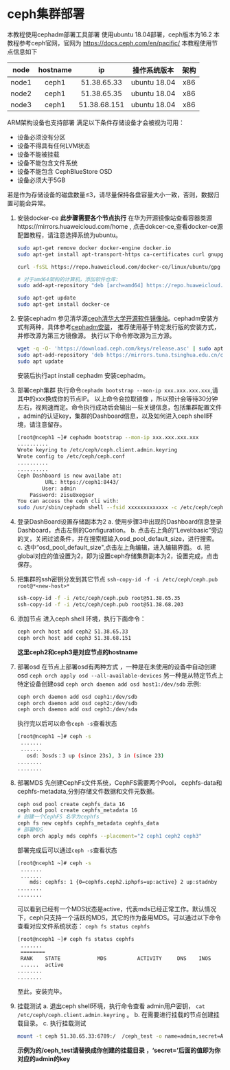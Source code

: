 # ceph集群部署

本教程使用cephadm部署工具部署
使用ubuntu 18.04部署，ceph版本为16.2
本教程参考ceph官网，官网为 https://docs.ceph.com/en/pacific/
本教程使用节点信息如下

|node| hostname |ip| 操作系统版本|架构|
|:-----:|:-------:|:-------:|:-------:|:----:|
|node1|ceph1|51.38.65.33|ubuntu 18.04| x86|
|node2|ceph1|51.38.65.35|ubuntu 18.04| x86|
|node3|ceph1|51.38.68.151|ubuntu 18.04| x86|

ARM架构设备也支持部署
满足以下条件存储设备才会被视为可用：
+ 设备必须没有分区
+ 设备不得具有任何LVM状态
+ 设备不能被挂载
+ 设备不能包含文件系统
+ 设备不能包含 CephBlueStore OSD
+ 设备必须大于5GB

若是作为存储设备的磁盘数量≤3，请尽量保持各盘容量大小一致，否则，数据归置可能会异常。

1. 安装docker-ce
    **此步骤需要各个节点执行**
    在华为开源镜像站查看容器类源https://mirrors.huaweicloud.com/home , 点击dokcer-ce,查看docker-ce源配置教程，请注意选择系统为ubuntu。
    ```bash
    sudo apt-get remove docker docker-engine docker.io
    sudo apt-get install apt-transport-https ca-certificates curl gnupg2 software-properties-common
    
    curl -fsSL https://repo.huaweicloud.com/docker-ce/linux/ubuntu/gpg | sudo apt-key add -

    # 对于amd64架构的计算机，添加软件仓库:
    sudo add-apt-repository "deb [arch=amd64] https://repo.huaweicloud.com/docker-ce/linux/ubuntu $(lsb_release -cs) stable"

    sudo apt-get update
    sudo apt-get install docker-ce
    ```
2. 安装cephadm
    参见清华源[ceph清华大学开源软件镜像站](https://mirrors.tuna.tsinghua.edu.cn/help/ceph/)。cephadm安装方式有两种，具体参考[cephadm安装](https://docs.ceph.com/en/quincy/cephadm/install/#install-cephadm)， 推荐使用基于特定发行版的安装方式，并修改源为第三方镜像源。
    执行以下命令修改源为三方源。
    ```bash
    wget -q -O- 'https://download.ceph.com/keys/release.asc' | sudo apt-key add -
    sudo apt-add-repository 'deb https://mirrors.tuna.tsinghua.edu.cn/ceph/debian-pacific/ bionic main'
    sudo apt update
    ```
    安装后执行apt install cephadm 安装cephadm。
3. 部署ceph集群
    执行命令`cephadm bootstrap --mon-ip xxx.xxx.xxx.xxx`,请其中的xxx换成你的节点IP。
    以上命令会拉取镜像 ，所以预计会等待30分钟左右，视网速而定。命令执行成功后会输出一些关键信息，包括集群配置文件 ，admin的认证key，集群的Dashboard信息，以及如何进入ceph shell环境，请注意留存。
    ```bash
    [root@nceph1 ~]# cephadm bootstrap --mon-ip xxx.xxx.xxx.xxx
    ..........
    Wrote keyring to /etc/ceph/ceph.client.admin.keyring
    Wrote config to /etc/ceph/ceph.conf
    ..........
    ..........
    Ceph Dashboard is now availabe at:
             URL: https://ceph1:8443/
            User: admin
        Password: zisu8xegser
    You can access the ceph cli with:
    sudo /usr/sbin/cephadm shell --fsid xxxxxxxxxxxxx -c /etc/ceph/ceph.conf -k /etc/ceph/ceph.client.admin.keyring
    ```
4. 登录DashBoard设置存储副本为2
    a. 使用步骤3中出现的Dashboard信息登录Dashboard，点击左侧的Configuration。
    b. 点击右上角的“Level:basic”旁边的叉，关闭过滤条件，并在搜索框输入osd_pool_default_size，进行搜索。
    c. 选中“osd_pool_default_size",点击左上角编辑，进入编辑界面。
    d. 把global对应的值设置为2，即为设置ceph存储集群副本为2，设置完成，点击保存。
5. 把集群的ssh密钥分发到其它节点
    `ssh-copy-id -f -i /etc/ceph/ceph.pub root@*<new-host>*`

    ```bash
    ssh-copy-id -f -i /etc/ceph/ceph.pub root@51.38.65.35
    ssh-copy-id -f -i /etc/ceph/ceph.pub root@51.38.68.203
    ```
6. 添加节点
    进入ceph shell 环境，执行下面命令：
    ```bash
    ceph orch host add ceph2 51.38.65.33
    ceph orch host add ceph3 51.38.68.151
    ```
    **这里ceph2和ceph3是对应节点的hostname**
7. 部署osd 
    在节点上部署osd有两种方式 ，一种是在未使用的设备中自动创建osd
    `ceph orch apply osd --all-available-devices`
    另一种是从特定节点上特定设备创建osd
    `ceph orch daemon add osd host1:/dev/sdb`
    示例:
    ```bash
    ceph orch daemon add osd ceph1:/dev/sdb
    ceph orch daemon add osd ceph2:/dev/sdb
    ceph orch daemon add osd ceph3:/dev/sda
    ```
    执行完以后可以命令`ceph -s`查看状态
    ```bash
    [root@nceph1 ~]# ceph -s
     .......   
     .......
       osd: 3osds：3 up (since 23s), 3 in (since 23)
    ........
    ........
    ```
8. 部署MDS
    先创建CephFs文件系统，CephFS需要两个Pool， cephfs-data和cephfs-metadata,分别存储文件数据和文件元数据。
    ```bash
    ceph osd pool create cephfs_data 16
    ceph osd pool create cephfs_metadata 16
    # 创建一个CephFS 名字为cephfs
    ceph fs new cephfs cephfs_metadata cephfs_data
    # 部署MDS
    ceph orch apply mds cephfs --placement="2 ceph1 ceph2 ceph3"
    ```
    部署完成后可以通过`ceph -s`查看状态
    ```bash
    [root@nceph1 ~]# ceph -s
     .......   
     .......
        mds: cephfs: 1 {0=cephfs.ceph2.iphpfs=up:active} 2 up:stadnby
    ........
    ........
    ```
    可以看到已经有一个MDS状态是active，代表mds已经正常工作。默认情况下，ceph只支持一个活跃的MDS，其它的作为备用MDS。可以通过以下命令查看对应文件系统状态：
    `ceph fs status cephfs`
    ```bash
    [root@nceph1 ~]# ceph fs status cephfs
     .......   
     ========
     RANK    STATE            MDS          ACTIVITY     DNS    INOS
     ......  active
    ........
    ........
    ```
    至此，安装完毕。
9. 挂载测试
    a. 退出ceph shell环境，执行命令查看 admin用户密钥， `cat /etc/ceph/ceph.client.admin.keyring` 。
    b. 在需要进行挂载的节点创建挂载目录。
    c. 执行挂载测试
    ```bash
    mount -t ceph 51.38.65.33:6789:/  /ceph_test -o name=admin,secret=A......LLFSFF==
    ```
    **示例为的/ceph_test请替换成你创建的挂载目录 ，‘secret=’后面的值即为你对应的admin的key**